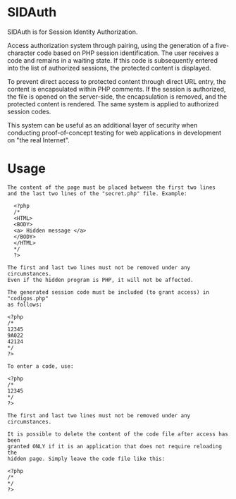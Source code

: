 # SIDAuth
SIDAuth is for Session Identity Authorization.

Access authorization system through pairing, using the generation of a five-character code based on PHP session identification. The user receives a code and remains in a waiting state. If this code is subsequently entered into the list of authorized sessions, the protected content is displayed. 

To prevent direct access to protected content through direct URL entry, the content is encapsulated within PHP comments. If the session is authorized, the file is opened on the server-side, the encapsulation is removed, and the protected content is rendered. The same system is applied to authorized session codes.

This system can be useful as an additional layer of security when conducting proof-of-concept testing for web applications in development on "the real Internet".

# Usage
```
The content of the page must be placed between the first two lines
and the last two lines of the "secret.php" file. Example:

  <?php
  /*
  <HTML>
  <BODY>
  <a> Hidden message </a>
  </BODY>
  </HTML>
  */ 
  ?> 

The first and last two lines must not be removed under any circumstances.
Even if the hidden program is PHP, it will not be affected.

The generated session code must be included (to grant access) in "codigos.php"
as follows:

<?php
/*
12345
9A022
42124
*/ 
?>

To enter a code, use:

<?php
/*
12345 
*/ 
?>

The first and last two lines must not be removed under any circumstances.

It is possible to delete the content of the code file after access has been
granted ONLY if it is an application that does not require reloading the
hidden page. Simply leave the code file like this:

<?php
/* 
*/ 
?>
```
